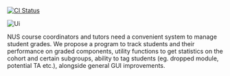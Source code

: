 [![CI Status](https://github.com/AY2324S1-CS2103T-W08-2/tp/workflows/Java%20CI/badge.svg)](https://github.com/AY2324S1-CS2103T-W08-2/tp/actions)

![Ui](docs/images/Ui.png)

NUS course coordinators and tutors need a convenient system to
manage student grades. We propose a program to track students 
and their performance on graded components, utility functions 
to get statistics on the cohort and certain subgroups,
ability to tag students (eg. dropped module, potential TA etc.),
alongside general GUI improvements.